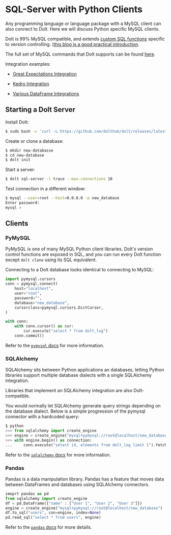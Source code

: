 # SQL-Server with Python Clients

Any programming language or language package with a MySQL
client can also connect to Dolt. Here we will discuss Python specific
MySQL clients.

Dolt is 99% MySQL compatible, and extends [custom SQL
functions](../interfaces/dolt/dolt-sql-functions.md)
specific to version controlling. ([this blog is a good practical
introduction](https://www.dolthub.com/blog/2021-03-12-dolt-sql-server-concurrency/).

The full set of MySQL commands that Dolt supports can be found
[here](https://docs.dolthub.com/interfaces/sql/sql-support).

Integration examples:

- [Great Expectations Integration](https://www.dolthub.com/blog/2021-06-15-great-expectations-plus-dolt/)

- [Kedro Integration](https://www.dolthub.com/blog/2021-06-16-kedro-dolt-plugin/)

- [Various DataFrame Integrations](https://www.dolthub.com/blog/2021-03-22-dolt-dataframes/)

## Starting a Dolt Server

Install Dolt:

```bash
$ sudo bash -c 'curl -L https://github.com/dolthub/dolt/releases/latest/download/install.sh | sudo bash'
```

Create or clone a database:

```bash
$ mkdir new-databasse
$ cd new-database
$ dolt init
```

Start a server:

```bash
$ dolt sql-server -l trace --max-connections 10
```

Test connection in a different window:

```bash
$ mysql --user=root --host=0.0.0.0 -p new_database
Enter password:
mysql >
```

## Clients

### PyMySQL

PyMySQL is one of many MySQL Python client libraries. Dolt's version
control functions are exposed in SQL, and you can run every Dolt
function except `dolt clone` using its SQL equivalent.

Connecting to a Dolt database looks identical to connecting to MySQL:

```python
import pymysql.cursors
conn = pymysql.connect(
    host="localhost",
    user="root",
    password="",
    database="new_database",
    cursorclass=pymysql.cursors.DictCursor,
)

with conn:
    with conn.cursor() as cur:
        cur.execute("select * from dolt_log")
    conn.commit()
```

 Refer to the [`pymysql`
docs](https://pymysql.readthedocs.io/en/latest/user/examples.html)
for more information.

### SQLAlchemy

SQLAlchemy sits between Python applications an databases, letting
Python libraries support multiple database dialects with a single
SQLAlchemy integration.

Libraries that implement an SQLAlchemy integration are also
Dolt-compatible.

You would normally let SQLAlchemy generate query strings depending on
the database dialect. Below is a simple progression of the pymysql
connector with a hardcoded query:

```python
$ python
>>> from sqlalchemy import create_engine
>>> engine = create_engine("mysql+pymysql://root@localhost/new_database")
>>> with engine.begin() as connection:
...     conn.execute("select id, elements from dolt_log limit 1").fetchone()
```

Refer to the [`sqlalchemy`
docs](https://docs.sqlalchemy.org/en/14/dialects/mysql.html)
for more information.

### Pandas

Pandas is a data manipulation library. Pandas has a feature that moves
data between DataFrames and databases using SQLAlchemy connectors.

```python
imoprt pandas as pd
from sqlalchemy import create_engine
df = pd.DataFrame({"name" : ["User 1", "User 2", "User 3"]})
engine = create_engine("mysql+pymysql://root@localhost/new_database")
df.to_sql("users", con=engine, index=None)
pd.read_sql("select * from users", engine)
```

Refer to the [`pandas`
docs](https://pandas.pydata.org/docs/reference/api/pandas.DataFrame.to_sql.html)
for more details.

